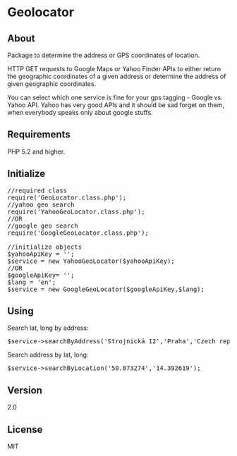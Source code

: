 Geolocator
==========
About
-----
Package to determine the address or GPS coordinates of location.

HTTP GET requests to Google Maps or Yahoo Finder APIs to either return the geographic coordinates of a given address or determine the address of given geographic coordinates.

You can select which one service is fine for your gps tagging - Google vs. Yahoo API. Yahoo has very good APIs and it should be sad forget on them, when everybody speaks only about google stuffs.

Requirements
------------
PHP 5.2 and higher.

Initialize
----------
<pre>
//required class
require('GeoLocator.class.php');
//yahoo geo search
require('YahooGeoLocator.class.php');
//OR
//google geo search
require('GoogleGeoLocator.class.php');

//initialize objects
$yahooApiKey = '';
$service = new YahooGeoLocator($yahooApiKey);
//OR
$googleApiKey= '';
$lang = 'en';
$service = new GoogleGeoLocator($googleApiKey,$lang);
</pre>

Using
-----
Search lat, long by address:
<pre>
$service->searchByAddress('Strojnická 12','Praha','Czech republic');
</pre>
Search address by lat, long:
<pre>
$service->searchByLocation('50.073274','14.392619');
</pre>

Version
-------
2.0

License
-------
MIT